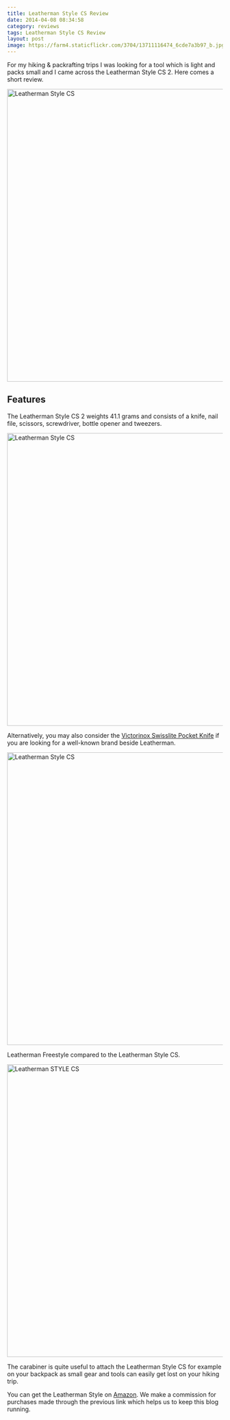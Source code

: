 ```yaml
---
title: Leatherman Style CS Review
date: 2014-04-08 08:34:58
category: reviews
tags: Leatherman Style CS Review
layout: post
image: https://farm4.staticflickr.com/3704/13711116474_6cde7a3b97_b.jpg
---
```


For my hiking & packrafting trips I was looking for a tool which is light and packs small and I came across the Leatherman Style CS 2. Here comes a short review.

<img src="https://farm4.staticflickr.com/3704/13711116474_6cde7a3b97_b.jpg"  width="1024" height="683" alt="Leatherman Style CS">

  
<!--more-->

## Features
The Leatherman Style CS 2 weights 41.1 grams and consists of  a knife, nail file, scissors, screwdriver, bottle opener and tweezers.

<img src="https://farm4.staticflickr.com/3803/13711553064_aba78d9405_b.jpg" width="1024" height="683" alt="Leatherman Style CS">

Alternatively, you may also consider the <a rel="nofollow" href="http://hikeventures.com/my-three-favourite-hiking-items/" target="_blank">Victorinox Swisslite Pocket Knife</a> if you are looking for a well-known brand beside Leatherman.

<img src="https://farm3.staticflickr.com/2838/13711109764_86af4edc31_b.jpg" width="1024" height="683" alt="Leatherman Style CS">

Leatherman Freestyle compared to the Leatherman Style CS.

<img src="https://farm8.staticflickr.com/7315/13710753023_b6ec78c86d_b.jpg" width="1024" height="683" alt="Leatherman STYLE CS">

The carabiner is quite useful to attach the Leatherman Style CS for example on your backpack as small gear and tools can easily get lost on your hiking trip.

You can get the Leatherman Style on <a rel="nofollow" href="http://amzn.to/2uVvttM" target="_blank" >Amazon</a>. We make a commission for purchases made through the previous link which helps us to keep this blog running.
